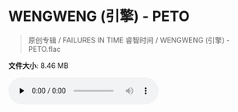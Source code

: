 # WENGWENG (引擎) - PETO

> 原创专辑 / FAILURES IN TIME 睿智时间 / WENGWENG (引擎) - PETO.flac

**文件大小**: 8.46 MB

<audio preload="none" controls><source src="https://file.hsyhx.top/archive/原创专辑/FAILURES_IN_TIME_睿智时间/WENGWENG (引擎) - PETO.flac" type="audio/mpeg">您的浏览器不支持此音频格式</audio>